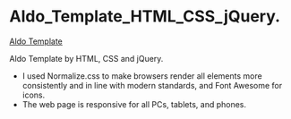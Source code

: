 # Aldo_Template_HTML_CSS_jQuery.

[Aldo Template](https://sami-m99.github.io/Aldo_Template/)

Aldo Template by HTML, CSS and jQuery.

- I used Normalize.css to make browsers render all elements more consistently and in line with modern standards, and Font Awesome for icons.
- The web page is responsive for all PCs, tablets, and phones.
